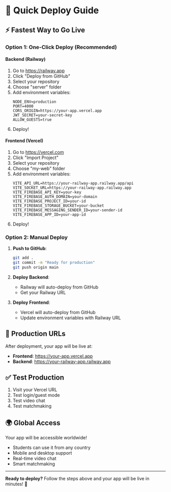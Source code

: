 # 🚀 Quick Deploy Guide

## ⚡ Fastest Way to Go Live

### Option 1: One-Click Deploy (Recommended)

#### Backend (Railway)
1. Go to https://railway.app
2. Click "Deploy from GitHub"
3. Select your repository
4. Choose "server" folder
5. Add environment variables:
   ```
   NODE_ENV=production
   PORT=4000
   CORS_ORIGIN=https://your-app.vercel.app
   JWT_SECRET=your-secret-key
   ALLOW_GUESTS=true
   ```
6. Deploy!

#### Frontend (Vercel)
1. Go to https://vercel.com
2. Click "Import Project"
3. Select your repository
4. Choose "my-web" folder
5. Add environment variables:
   ```
   VITE_API_URL=https://your-railway-app.railway.app/api
   VITE_SOCKET_URL=https://your-railway-app.railway.app
   VITE_FIREBASE_API_KEY=your-key
   VITE_FIREBASE_AUTH_DOMAIN=your-domain
   VITE_FIREBASE_PROJECT_ID=your-id
   VITE_FIREBASE_STORAGE_BUCKET=your-bucket
   VITE_FIREBASE_MESSAGING_SENDER_ID=your-sender-id
   VITE_FIREBASE_APP_ID=your-app-id
   ```
6. Deploy!

### Option 2: Manual Deploy

1. **Push to GitHub**:
   ```bash
   git add .
   git commit -m "Ready for production"
   git push origin main
   ```

2. **Deploy Backend**:
   - Railway will auto-deploy from GitHub
   - Get your Railway URL

3. **Deploy Frontend**:
   - Vercel will auto-deploy from GitHub
   - Update environment variables with Railway URL

## 🎯 Production URLs

After deployment, your app will be live at:
- **Frontend**: https://your-app.vercel.app
- **Backend**: https://your-railway-app.railway.app

## ✅ Test Production

1. Visit your Vercel URL
2. Test login/guest mode
3. Test video chat
4. Test matchmaking

## 🌍 Global Access

Your app will be accessible worldwide!
- Students can use it from any country
- Mobile and desktop support
- Real-time video chat
- Smart matchmaking

---

**Ready to deploy?** Follow the steps above and your app will be live in minutes! 🎉
